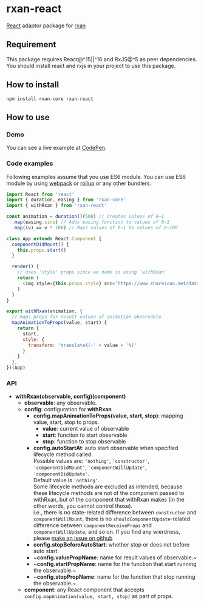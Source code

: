 # rxan-react

[React](https://reactjs.org) adaptor package for [rxan](https://github.com/Ailrun/rxan-core)

## Requirement

This package requires React@^15||^16 and RxJS@^5 as peer dependencies.
You should install react and rxjs in your project to use this package.

## How to install

```
npm install rxan-core rxan-react
```

## How to use

### Demo

You can see a live example at [CodePen](https://codepen.io/ailrun/pen/MQgWeW).

### Code examples

Following examples assume that you use ES6 module. You can use ES6 module by using [webpack] or [rollup] or any other bundlers.

```javascript
import React from 'react'
import { duration, easing } from 'rxan-core'
import { withRxan } from 'rxan-react'

const animation = duration()(500) // Creates values of 0~1
  .map(easing.sine) // Adds easing function to values of 0~1
  .map((v) => v * 100) // Maps values of 0~1 to values of 0~100

class App extends React.Component {
  componentDidMount() {
    this.props.start()
  }

  render() {
    // uses 'style' props since we name so using `withRxan`
    return (
      <img style={this.props.style} src='https://www.shareicon.net/data/256x256/2016/07/08/117367_logo_512x512.png' />
    )
  }
}

export withRxan(animation, {
  // maps props for result values of animation observable
  mapAnimationToProps(value, start) {
    return {
      start,
      style: {
        transform: 'translateX(-' + value + '%)'
      }
    }
  },
})(App)
```

### API

- **withRxan(observable, config)(component)**
    - **observable**: any observable.
    - **config**: configuration for **withRxan**
        - **config.mapAnimationToProps(value, start, stop)**: mapping value, start, stop to props.
            - **value**: current value of observable
            - **start**: function to start observable
            - **stop**: function to stop observable
        - **config.autoStartAt**: auto start observable when specified lifecycle method called.  
          Possible values are:
          `'nothing'`, `'constructor'`,
          `'componentDidMount'`, `'componentWillUpdate'`, `'componentDidUpdate'`.  
          Default value is `'nothing'`.  
          Some lifecycle methods are excluded as intended,
          because these lifecycle methods are not of the component passed to withRxan,
          but of the component that withRxan makes (in the other words, you cannot control those).  
          i.e., there is no state-related difference between `constructor` and `componentWillMount`,
          there is no `shouldComponentUpdate`-related difference between `componentReceiveProps` and `componentWillUpdate`, and so on.
          If you find any wierdness, please [make an issue on github](https://github.com/Ailrun/rxan-react/issues)
        - **config.stopBeforeAutoStart**: whether stop or does not before auto start.
        - ~**config.valuePropName**: name for result values of observable.~
        - ~**config.startPropName**: name for the function that start running the observable.~
        - ~**config.stopPropName**: name for the function that stop running the observable.~
    - **component**: any React component that accepts `config.mapAnimation(value, start, stop)` as part of props.

[webpack]: https://webpack.js.org/
[rollup]: https://rollupjs.org/guide/en
